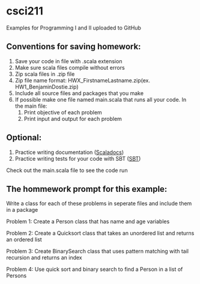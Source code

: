 # csci211
Examples for Programming I and II uploaded to GitHub

## Conventions for saving homework:
1. Save your code in file with .scala extension
2. Make sure scala files compile without errors
3. Zip scala files in .zip file
4. Zip file name format: HWX_FirstnameLastname.zip(ex. HW1_BenjaminDostie.zip)
5. Include all source files and packages that you make
6. If possible make one file named main.scala that runs all your code.
    In the main file:
    1. Print objective of each problem
    2. Print input and output for each problem


## Optional:
1. Practice writing documentation (<a href="https://docs.scala-lang.org/style/scaladoc.html#:~:text=It%20is%20important%20to%20provide%20documentation%20for%20all,about%20substance%20and%20writing%20style%20than%20about%20formatting." >Scaladocs</a>)
2. Practice writing tests for your code with SBT (<a href="https://docs.scala-lang.org/scala3/book/tools-sbt.html">SBT</a>)

Check out the main.scala file to see the code run

## The hommework prompt for this example:

Write a class for each of these problems in seperate files and include them in a package

Problem 1: Create a Person class that has name and age variables

Problem 2: Create a Quicksort class that takes an unordered list  and returns an ordered list

Problem 3: Create BinarySearch class that uses pattern matching with tail recursion and returns an index

Problem 4: Use quick sort and binary search to find a Person in 
a list of Persons